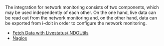 The integration for network monitoring consists of two components, which may be used independently of each other. On the one hand, live data can be read out from the network monitoring and, on the other hand, data can be exported from i-doit in order to configure the network monitoring.

*   [Fetch Data with Livestatus/ NDOUtils](/pages/viewpage.action?pageId=66355714)
*   [Nagios](/display/en/Nagios)